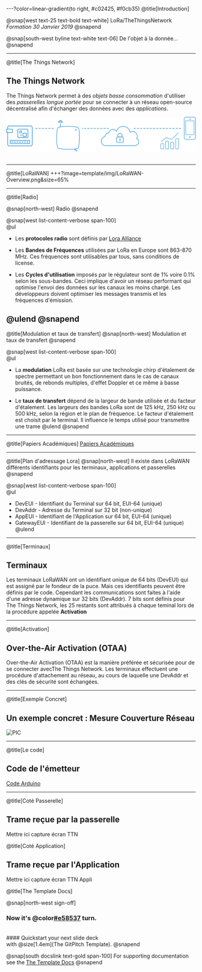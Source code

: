 ---?color=linear-gradient(to right, #c02425, #f0cb35)
@title[Introduction]

@snap[west text-25 text-bold text-white]
LoRa/TheThingsNetwork<br>*Formation 30 Janvier 2019*
@snapend

@snap[south-west byline text-white text-06]
De l'objet à la donnée...
@snapend

---
@title[The Things Network]

## The Things Network

The Things Network permet à des *objets basse consommation* d'utiliser des *passerelles longue portée* pour se connecter à un réseau
open-source décentralisé afin d'échanger des données avec des *applications*.


![PIC](template/img/architecturettn.png)
<br><br>

---
@title[LoRaWAN]
+++?image=template/img/LoRaWAN-Overview.png&size=65%

---
@title[Radio]

@snap[north-west]
Radio
@snapend

@snap[west list-content-verbose span-100] 
<br>
@ul[](false)

- Les **protocoles radio** sont définis par [Lora Alliance](https://lora-alliance.org/)  

- Les **Bandes de Fréquences** utilisées par LoRa en Europe sont 863-870 MHz. Ces fréquences sont utilisables par tous, sans conditions de license.

- Les **Cycles d'utilisation** imposés par le régulateur sont de 1% voire 0.1% selon les sous-bandes. Ceci implique d'avoir un réseau performant qui optimise l'envoi des données sur les canaux les moins chargé. Les développeurs doivent optimiser les messages transmis et les fréquences d'émission.

@ulend
@snapend
---

@title[Modulation et taux de transfert]
@snap[north-west]
Modulation et taux de transfert 
@snapend


@snap[west list-content-verbose span-100] 
<br>
@ul[](false)

- La **modulation** LoRa est basée sur une technologie chirp d'étalement de spectre permettant un bon fonctionnement dans le cas de canaux bruités, de rebonds multiples, d'effet Doppler et ce même à basse puissance.

- Le **taux de transfert** dépend de la largeur de bande utilisée et du facteur d'étalement. Les largeurs des bandes LoRa sont de 125 kHz, 250 kHz ou 500 kHz, selon la région et le plan de fréquence. Le facteur d'étalement est choisit par le terminal. Il influence le temps utilisé pour transmettre une trame
@ulend
@snapend

---
@title[Papiers Académiques]
[Papiers Académiques](https://www.thethingsnetwork.org/docs/lorawan/academic.html)

---
@title[Plan d'adressage Lora]
@snap[north-west] 
Il existe dans LoRaWAN différents identifiants pour les terminaux, applications et passerelles 
@snapend

@snap[west list-content-verbose span-100]
<br>
@ul[](false)
- DevEUI - Identifiant du Terminal sur 64 bit, EUI-64 (unique)
- DevAddr - Adresse du Terminal sur 32 bit (non-unique)
- AppEUI - Identifiant de l'Application sur 64 bit, EUI-64 (unique)
- GatewayEUI - Identifiant de la passerelle sur 64 bit, EUI-64 (unique)
@ulend

---
@title[Terminaux]

## Terminaux

Les terminaux LoRaWAN ont un identifiant unique de 64 bits (DevEUI) qui est assigné par le fondeur de la puce. 
Mais ces identifiants peuvent être définis par le code.
Cependant les communications sont faites à l'aide d'une adresse dynamique sur 32 bits (DevAddr). 7 bits sont définis pour The Things Network, les 25 restants sont attribués à chaque teminal lors de la procédure appelée **Activation** 

---
@title[Activation]

## Over-the-Air Activation (OTAA)

Over-the-Air Activation (OTAA) est la manière préférée et sécurisée pour de se connecter avecThe Things Network. 
Les terminaux effectuent une procédure d'attachement au réseau, au cours de laquelle une DevAddr et des clés de sécurité sont échangées.

---
@title[Exemple Concret]

## Un exemple concret : Mesure Couverture Réseau

![PIC](https://wiki.fablab-lannion.org/images/thumb/7/70/TTGodef.jpg/300px-TTGodef.jpg)

---
@title[Le code]

## Code de l'émetteur

[Code Arduino](https://github.com/FablabLannion/LoraWemosGPS/blob/master/firmware/LoraWemosGPS/LoraWemosGPS.ino)

---
@title[Coté Passerelle]

## Trame reçue par la passerelle

Mettre ici capture écran TTN

@title[Coté Application]

## Trame reçue par l'Application

Mettre ici capture écran TTN Appli


@title[The Template Docs]

@snap[north-west sign-off]
### **Now it's @color[#e58537](your) turn.**
<br>
#### Quickstart your next slide deck<br>with @size[1.4em](The GitPitch Template).
@snapend

@snap[south docslink text-gold span-100]
For supporting documentation see the [The Template Docs](https://gitpitch.com/docs/the-template)
@snapend
